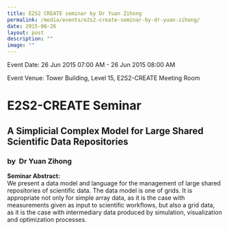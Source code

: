 ```yaml
---
title: E2S2 CREATE seminar by Dr Yuan Zihong
permalink: /media/events/e2s2-create-seminar-by-dr-yuan-zihong/
date: 2015-06-26
layout: post
description: ""
image: ""
---
```


Event Date: 26 Jun 2015 07:00 AM - 26 Jun 2015 08:00 AM

Event Venue: Tower Building, Level 15, E2S2-CREATE Meeting Room

E2S2-CREATE Seminar
===================

A Simplicial Complex Model for Large Shared Scientific Data Repositories
------------------------------------------------------------------------

### by  Dr Yuan Zihong

**Seminar Abstract:**  
We present a data model and language for the management of large shared repositories of scientific data. The data model is one of grids. It is appropriate not only for simple array data, as it is the case with measurements given as input to scientific workflows, but also a grid data, as it is the case with intermediary data produced by simulation, visualization and optimization processes.